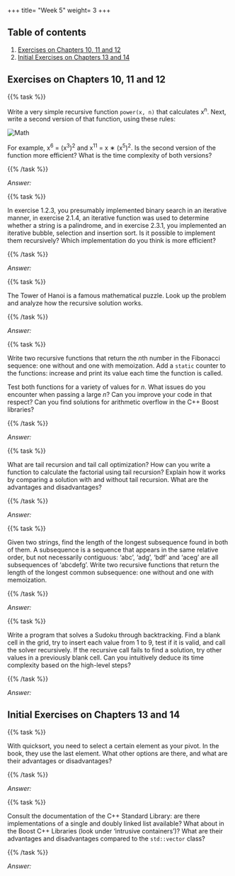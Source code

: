 +++
title= "Week 5"
weight= 3
+++

## Table of contents

1. [Exercises on Chapters 10, 11 and 12](#exercises-on-chapters-10-11-and-12)
2. [Initial Exercises on Chapters 13 and 14](#initial-exercises-on-chapters-13-and-14)

## Exercises on Chapters 10, 11 and 12

{{% task %}}

Write a very simple recursive function `power(x, n)` that calculates x<sup>n</sup>. Next, write a second version of that function, using these rules:

![Math](/img/ALG/week-5/math.png)

For example, x<sup>6</sup> = (x<sup>3</sup>)<sup>2</sup> and x<sup>11</sup> = x ∗ (x<sup>5</sup>)<sup>2</sup>. Is the second version of the function more efficient? What is the time complexity of both versions?

{{% /task %}}

*Answer:*

{{% task %}}

In exercise 1.2.3, you presumably implemented binary search in an iterative manner, in exercise 2.1.4, an iterative function was used to determine whether a string is a palindrome, and in exercise 2.3.1, you implemented an iterative bubble, selection and insertion sort. Is it possible to implement them recursively? Which implementation do you think is more efficient?

{{% /task %}}

*Answer:*

{{% task %}}

The Tower of Hanoi is a famous mathematical puzzle. Look up the problem and analyze how the recursive solution works.

{{% /task %}}

*Answer:*

{{% task %}}

Write two recursive functions that return the *n*th number in the Fibonacci sequence: one without and one with memoization. Add a `static` counter to the functions: increase and print its value each time the function is called.

Test both functions for a variety of values for *n*. What issues do you encounter when passing a large *n*? Can you improve your code in that respect? Can you find solutions for arithmetic overflow in the C++ Boost libraries?

{{% /task %}}

*Answer:*

{{% task %}}

What are tail recursion and tail call optimization? How can you write a function to calculate the factorial using tail recursion? Explain how it works by comparing a solution with and without tail recursion. What are the advantages and disadvantages?

{{% /task %}}

*Answer:*

{{% task %}}

Given two strings, find the length of the longest subsequence found in both of them. A subsequence is a sequence that appears in the same relative order, but not necessarily contiguous: ‘abc’, ‘adg’, ‘bdf’ and ‘aceg’ are all subsequences of ‘abcdefg’. Write two recursive functions that return the length of the longest common subsequence: one without and one with memoization.

{{% /task %}}

*Answer:*

{{% task %}}

Write a program that solves a Sudoku through backtracking. Find a blank cell in the grid, try to insert each value from 1 to 9, test if it is valid, and call the solver recursively. If the recursive call fails to find a solution, try other values in a previously blank cell. Can you intuitively deduce its time complexity based on the high-level steps?

{{% /task %}}

*Answer:*

## Initial Exercises on Chapters 13 and 14

{{% task %}}

With quicksort, you need to select a certain element as your pivot. In the book, they use the last element. What other options are there, and what are their advantages or disadvantages?

{{% /task %}}

*Answer:*

{{% task %}}

Consult the documentation of the C++ Standard Library: are there implementations of a single and doubly linked list available? What about in the Boost C++ Libraries (look under ‘intrusive containers’)? What are their advantages and disadvantages compared to the `std::vector` class?

{{% /task %}}

*Answer:*
